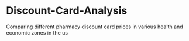 # Discount-Card-Analysis
Comparing different pharmacy discount card prices in various health and economic zones in the us
